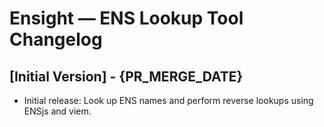 # Ensight — ENS Lookup Tool Changelog

## [Initial Version] - {PR_MERGE_DATE}

- Initial release: Look up ENS names and perform reverse lookups using ENSjs and viem.
